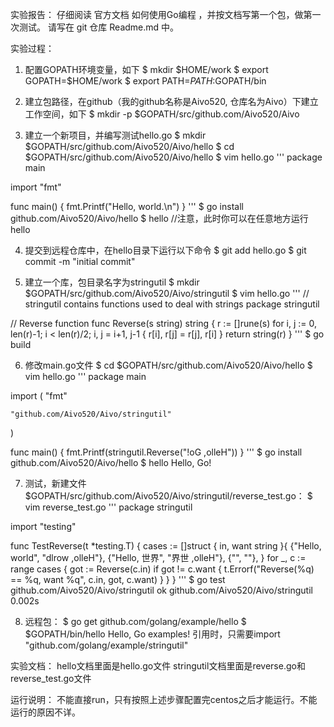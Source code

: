 实验报告：
仔细阅读 官方文档 如何使用Go编程 ，并按文档写第一个包，做第一次测试。
请写在 git 仓库 Readme.md 中。

实验过程：

1. 配置GOPATH环境变量，如下
$ mkdir $HOME/work
$ export GOPATH=$HOME/work
$ export PATH=$PATH:$GOPATH/bin

2. 建立包路径，在github（我的github名称是Aivo520, 仓库名为Aivo）下建立工作空间，如下
$ mkdir -p $GOPATH/src/github.com/Aivo520/Aivo

3. 建立一个新项目，并编写测试hello.go
$ mkdir $GOPATH/src/github.com/Aivo520/Aivo/hello
$ cd $GOPATH/src/github.com/Aivo520/Aivo/hello
$ vim hello.go
'''
package main

import "fmt"

func main() {
	fmt.Printf("Hello, world.\n")
}
'''
$ go install github.com/Aivo520/Aivo/hello
$ hello
//注意，此时你可以在任意地方运行hello

4. 提交到远程仓库中，在hello目录下运行以下命令
$ git add hello.go
$ git commit -m "initial commit"

5. 建立一个库，包目录名字为stringutil
$ mkdir $GOPATH/src/github.com/Aivo520/Aivo/stringutil
$ vim hello.go
'''
// stringutil contains functions used to deal with strings
package stringutil

// Reverse function
func Reverse(s string) string {
	r := []rune(s)
	for i, j := 0, len(r)-1; i < len(r)/2; i, j = i+1, j-1 {
		r[i], r[j] = r[j], r[i]
	}
	return string(r)
}
'''
$ go build

6. 修改main.go文件
$ cd $GOPATH/src/github.com/Aivo520/Aivo/hello
$ vim hello.go
'''
package main

import (
	"fmt"

	"github.com/Aivo520/Aivo/stringutil"
)

func main() {
	fmt.Printf(stringutil.Reverse("!oG ,olleH"))
}
'''
$ go install github.com/Aivo520/Aivo/hello
$ hello
Hello, Go!

7. 测试，新建文件$GOPATH/src/github.com/Aivo520/Aivo/stringutil/reverse_test.go：
$ vim reverse_test.go
'''
package stringutil

import "testing"

func TestReverse(t *testing.T) {
	cases := []struct {
		in, want string
	}{
		{"Hello, world", "dlrow ,olleH"},
		{"Hello, 世界", "界世 ,olleH"},
		{"", ""},
	}
	for _, c := range cases {
		got := Reverse(c.in)
		if got != c.want {
			t.Errorf("Reverse(%q) == %q, want %q", c.in, got, c.want)
		}
	}
}
'''
$ go test github.com/Aivo520/Aivo/stringutil
ok	github.com/Aivo520/Aivo/stringutil	0.002s

8. 远程包：
$ go get github.com/golang/example/hello
$ $GOPATH/bin/hello
Hello, Go examples!
引用时，只需要import "github.com/golang/example/stringutil"


实验文档：
hello文档里面是hello.go文件
stringutil文档里面是reverse.go和reverse_test.go文件

运行说明：
不能直接run，只有按照上述步骤配置完centos之后才能运行。不能运行的原因不详。
